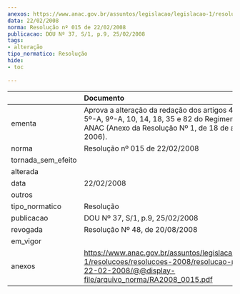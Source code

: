 ```yaml
---
anexos: https://www.anac.gov.br/assuntos/legislacao/legislacao-1/resolucoes/resolucoes-2008/resolucao-no-015-de-22-02-2008/@@display-file/arquivo_norma/RA2008_0015.pdf
data: 22/02/2008
norma: Resolução nº 015 de 22/02/2008
publicacao: DOU Nº 37, S/1, p.9, 25/02/2008
tags:
- alteração
tipo_normatico: Resolução
hide: 
- toc 
 
---
```


|                    | Documento                                                                                                                                                               |
|:-------------------|:------------------------------------------------------------------------------------------------------------------------------------------------------------------------|
| ementa             | Aprova a alteração da redação dos artigos 4º, 4º A, 5º, 5º-A, 9º-A, 10, 14, 18, 35 e 82 do Regimento Interno da ANAC (Anexo da Resolução Nº 1, de 18 de abril de 2006). |
| norma              | Resolução nº 015 de 22/02/2008                                                                                                                                          |
| tornada_sem_efeito |                                                                                                                                                                         |
| alterada           |                                                                                                                                                                         |
| data               | 22/02/2008                                                                                                                                                              |
| outros             |                                                                                                                                                                         |
| tipo_normatico     | Resolução                                                                                                                                                               |
| publicacao         | DOU Nº 37, S/1, p.9, 25/02/2008                                                                                                                                         |
| revogada           | Resolução Nº 48, de 20/08/2008                                                                                                                                          |
| em_vigor           |                                                                                                                                                                         |
| anexos             | https://www.anac.gov.br/assuntos/legislacao/legislacao-1/resolucoes/resolucoes-2008/resolucao-no-015-de-22-02-2008/@@display-file/arquivo_norma/RA2008_0015.pdf         |